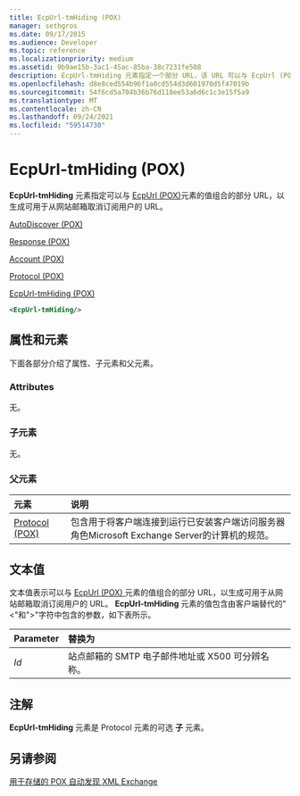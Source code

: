 ```yaml
---
title: EcpUrl-tmHiding (POX)
manager: sethgros
ms.date: 09/17/2015
ms.audience: Developer
ms.topic: reference
ms.localizationpriority: medium
ms.assetid: 9b9ae15b-3ac1-45ac-85ba-38c7231fe508
description: EcpUrl-tmHiding 元素指定一个部分 URL，该 URL 可以与 EcpUrl (POX) 元素的值结合使用，以生成可用于从网站邮箱取消订阅用户的 URL。
ms.openlocfilehash: d8e8ced554b96f1a0cd554d3d601970d5f47019b
ms.sourcegitcommit: 54f6cd5a704b36b76d110ee53a6d6c1c3e15f5a9
ms.translationtype: MT
ms.contentlocale: zh-CN
ms.lasthandoff: 09/24/2021
ms.locfileid: "59514730"
---
```

# <a name="ecpurl-tmhiding-pox"></a>EcpUrl-tmHiding (POX)

**EcpUrl-tmHiding** 元素指定可以与 [EcpUrl (POX)](ecpurl-pox.md)元素的值组合的部分 URL，以生成可用于从网站邮箱取消订阅用户的 URL。 
  
[AutoDiscover (POX)](autodiscover-pox.md)
  
[Response (POX)](response-pox.md)
  
[Account (POX)](account-pox.md)
  
[Protocol (POX)](protocol-pox.md)
  
[EcpUrl-tmHiding (POX)](ecpurl-tmhiding-pox.md)
  
```XML
<EcpUrl-tmHiding/>
```

## <a name="attributes-and-elements"></a>属性和元素

下面各部分介绍了属性、子元素和父元素。
  
### <a name="attributes"></a>Attributes

无。
  
### <a name="child-elements"></a>子元素

无。
  
### <a name="parent-elements"></a>父元素

|**元素**|**说明**|
|:-----|:-----|
|[Protocol (POX)](protocol-pox.md) <br/> |包含用于将客户端连接到运行已安装客户端访问服务器角色Microsoft Exchange Server的计算机的规范。  <br/> |
   
## <a name="text-value"></a>文本值

文本值表示可以与 [EcpUrl (POX) ](ecpurl-pox.md) 元素的值组合的部分 URL，以生成可用于从网站邮箱取消订阅用户的 URL。 **EcpUrl-tmHiding** 元素的值包含由客户端替代的"<"和">"字符中包含的参数，如下表所示。 
  
|**Parameter**|**替换为**|
|:-----|:-----|
| _Id_ <br/> |站点邮箱的 SMTP 电子邮件地址或 X500 可分辨名称。  <br/> |
   
## <a name="remarks"></a>注解

**EcpUrl-tmHiding** 元素是 Protocol 元素的可选 **子** 元素。 
  
## <a name="see-also"></a>另请参阅



[用于存储的 POX 自动发现 XML Exchange](pox-autodiscover-xml-elements-for-exchange.md)

